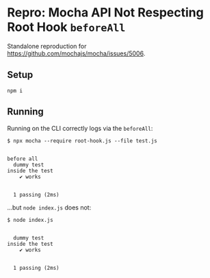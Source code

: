 # Repro: Mocha API Not Respecting Root Hook `beforeAll`

Standalone reproduction for <https://github.com/mochajs/mocha/issues/5006>.

## Setup

```shell
npm i
```

## Running

Running on the CLI correctly logs via the `beforeAll`:

```plaintext
$ npx mocha --require root-hook.js --file test.js


before all
  dummy test
inside the test
    ✔ works


  1 passing (2ms)
```

...but `node index.js` does not:

```plaintext
$ node index.js


  dummy test
inside the test
    ✔ works


  1 passing (2ms)
```
